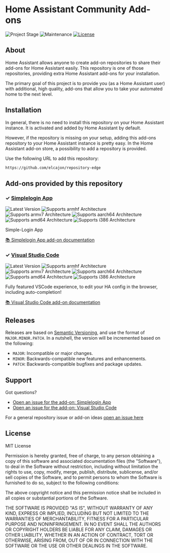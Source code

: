 # Home Assistant Community Add-ons

![Project Stage][project-stage-shield]
![Maintenance][maintenance-shield]
[![License][license-shield]](LICENSE.md)


## About

Home Assistant allows anyone to create add-on repositories to share their
add-ons for Home Assistant easily. This repository is one of those repositories,
providing extra Home Assistant add-ons for your installation.

The primary goal of this project is to provide you (as a Home Assistant user)
with additional, high quality, add-ons that allow you to take your automated
home to the next level.

## Installation

In general, there is no need to install this repository on your
Home Assistant instance. It is activated and added by Home Assistant
by default.

However, if the repository is missing on your setup, adding this add-ons
repository to your Home Assistant instance is pretty easy. In the
Home Assistant add-on store, a possibility to add a repository is provided.

Use the following URL to add this repository:

```txt
https://github.com/elcajon/repository-edge
```

## Add-ons provided by this repository

### &#10003; [Simplelogin App][addon-simplelogin]

![Latest Version][simplelogin-version-shield]
![Supports armhf Architecture][simplelogin-armhf-shield]
![Supports armv7 Architecture][simplelogin-armv7-shield]
![Supports aarch64 Architecture][simplelogin-aarch64-shield]
![Supports amd64 Architecture][simplelogin-amd64-shield]
![Supports i386 Architecture][simplelogin-i386-shield]

Simple-Login App

[:books: Simplelogin App add-on documentation][addon-doc-simplelogin]

### &#10003; [Visual Studio Code][addon-vscode]

![Latest Version][vscode-version-shield]
![Supports armhf Architecture][vscode-armhf-shield]
![Supports armv7 Architecture][vscode-armv7-shield]
![Supports aarch64 Architecture][vscode-aarch64-shield]
![Supports amd64 Architecture][vscode-amd64-shield]
![Supports i386 Architecture][vscode-i386-shield]

Fully featured VSCode experience, to edit your HA config in the browser, including auto-completion!

[:books: Visual Studio Code add-on documentation][addon-doc-vscode]

## Releases

Releases are based on [Semantic Versioning][semver], and use the format
of ``MAJOR.MINOR.PATCH``. In a nutshell, the version will be incremented
based on the following:

- ``MAJOR``: Incompatible or major changes.
- ``MINOR``: Backwards-compatible new features and enhancements.
- ``PATCH``: Backwards-compatible bugfixes and package updates.

## Support

Got questions?

- [Open an issue for the add-on: Simplelogin App][simplelogin-issue]
- [Open an issue for the add-on: Visual Studio Code][vscode-issue]

For a general repository issue or add-on ideas [open an issue here][issue]





## License

MIT License

Permission is hereby granted, free of charge, to any person obtaining a copy
of this software and associated documentation files (the "Software"), to deal
in the Software without restriction, including without limitation the rights
to use, copy, modify, merge, publish, distribute, sublicense, and/or sell
copies of the Software, and to permit persons to whom the Software is
furnished to do so, subject to the following conditions:

The above copyright notice and this permission notice shall be included in all
copies or substantial portions of the Software.

THE SOFTWARE IS PROVIDED "AS IS", WITHOUT WARRANTY OF ANY KIND, EXPRESS OR
IMPLIED, INCLUDING BUT NOT LIMITED TO THE WARRANTIES OF MERCHANTABILITY,
FITNESS FOR A PARTICULAR PURPOSE AND NONINFRINGEMENT. IN NO EVENT SHALL THE
AUTHORS OR COPYRIGHT HOLDERS BE LIABLE FOR ANY CLAIM, DAMAGES OR OTHER
LIABILITY, WHETHER IN AN ACTION OF CONTRACT, TORT OR OTHERWISE, ARISING FROM,
OUT OF OR IN CONNECTION WITH THE SOFTWARE OR THE USE OR OTHER DEALINGS IN THE
SOFTWARE.

[addon-simplelogin]: https://github.com/elcajon/addon-simplelogin/tree/131d95e
[addon-doc-simplelogin]: https://github.com/elcajon/addon-simplelogin/blob/131d95e/README.md
[simplelogin-issue]: https://github.com/elcajon/addon-simplelogin/issues
[simplelogin-version-shield]: https://img.shields.io/badge/version-131d95e-blue.svg
[simplelogin-aarch64-shield]: https://img.shields.io/badge/aarch64-no-red.svg
[simplelogin-amd64-shield]: https://img.shields.io/badge/amd64-yes-green.svg
[simplelogin-armhf-shield]: https://img.shields.io/badge/armhf-no-red.svg
[simplelogin-armv7-shield]: https://img.shields.io/badge/armv7-no-red.svg
[simplelogin-i386-shield]: https://img.shields.io/badge/i386-no-red.svg
[addon-vscode]: https://github.com/elcajon/addon-vscode/tree/28f1dfc
[addon-doc-vscode]: https://github.com/elcajon/addon-vscode/blob/28f1dfc/README.md
[vscode-issue]: https://github.com/elcajon/addon-vscode/issues
[vscode-version-shield]: https://img.shields.io/badge/version-28f1dfc-blue.svg
[vscode-aarch64-shield]: https://img.shields.io/badge/aarch64-yes-green.svg
[vscode-amd64-shield]: https://img.shields.io/badge/amd64-yes-green.svg
[vscode-armhf-shield]: https://img.shields.io/badge/armhf-no-red.svg
[vscode-armv7-shield]: https://img.shields.io/badge/armv7-no-red.svg
[vscode-i386-shield]: https://img.shields.io/badge/i386-no-red.svg
[awesome-shield]: https://img.shields.io/badge/awesome%3F-yes-brightgreen.svg
[awesome]: https://awesome-ha.com
[discord-shield]: https://img.shields.io/discord/478094546522079232.svg
[forum-shield]: https://img.shields.io/badge/community-forum-brightgreen.svg
[gitlabci-shield]: https://gitlab.com/elcajon/repository-edge/badges/master/pipeline.svg
[gitlabci]: https://gitlab.com/elcajon/repository-edge/pipelines
[issue]: https://github.com/elcajon/repository-edge/issues
[license-shield]: https://img.shields.io/github/license/elcajon/repository-edge.svg
[maintenance-shield]: https://img.shields.io/maintenance/yes/2021.svg
[project-stage-shield]: https://img.shields.io/badge/project%20stage-production%20ready-brightgreen.svg
[semver]: http://semver.org/spec/v2.0.0.html